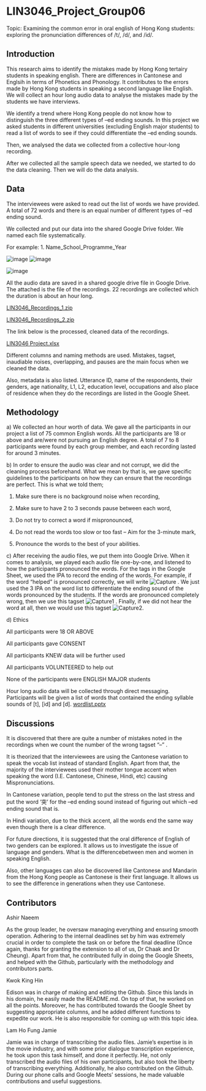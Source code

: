 # LIN3046_Project_Group06

Topic: Examining the common error in oral english of Hong Kong students: exploring the pronunciation differences of /t/, /d/, and /id/.



## Introduction





This research aims to identify the mistakes made by Hong Kong tertairy students in speaking english. There are differences in Cantonese and Englsih in terms of Phonetics and Phonology. It contributes to the errors made by Hong Kong students in speaking a second language like English. We will collect an hour long audio data to analyse the mistakes made by the students we have interviews. 

We identify a trend where Hong Kong people do not know how to distinguish the three different types of –ed ending sounds. 
In this project we asked students in different universities (excluding English major students) to read a list of words to see if they could differentiate the –ed ending sounds.

Then, we analysed the data we collected from a collective hour-long recording.

After we collected all the sample speech data we needed, we started to do the data cleaning.
Then we will do the data analysis.








## Data

The interviewees were asked to read out the list of words we have provided. A total of 72 words and there is an equal number of different types of –ed ending sound.

We collected and put our data into the shared Google Drive folder. We named each file systematically. 

For example: 1. Name_School_Programme_Year

![image](https://github.com/WestVirgina/LIN3046_Project_Group06/assets/157775248/df3f4411-a1da-4e7f-922c-dbf0ffece0fe)
![image](https://github.com/WestVirgina/LIN3046_Project_Group06/assets/157775248/1a9479f1-5317-43b9-94d4-ad34afac4d9c)

![image](https://github.com/WestVirgina/LIN3046_Project_Group06/assets/157775248/dbd9e15c-1047-4438-a66d-1ebff2256659)



All the audio data are saved in a shared google drive file in Google Drive. The attached is the file of the recordings. 22 recordings are collected which the duration is about an hour long.


[LIN3046_Recordings_1.zip](https://github.com/WestVirgina/LIN3046_Project_Group06/files/15337061/LIN3046_Recordings_1-20240516T145259Z-001.zip)

[LIN3046_Recordings_2.zip](https://github.com/WestVirgina/LIN3046_Project_Group06/files/15337058/LIN3046_Recordings_2-20240516T145301Z-001.zip)



The link below is the processed, cleaned data of the recordings. 

[LIN3046 Project.xlsx](https://github.com/WestVirgina/LIN3046_Project_Group06/files/15344046/LIN3046.Project.2.xlsx)

Different columns and naming methods are used. Mistakes, tagset, inaudiable noises, overlapping, and pauses are the main focus when we cleaned the data. 

Also, metadata is also listed. Utterance ID, name of the respondents, their genders, age nationality, L1, L2, education level, occupations and also place of residence when they do the recordings are listed in the Google Sheet.


## Methodology

a) We collected an hour worth of data. We gave all the participants in our project a list of 75 common English words. All the participants are 18 or above and are/were not pursuing an English degree. A total of 7 to 8 participants were found by each group member, and each recording lasted for around 3 minutes.



b) In order to ensure the audio was clear and not corrupt, we did the cleaning process beforehand. What we mean by that is, we gave specific guidelines to the participants on how they can ensure that the recordings are perfect. This is what we told them;
1. Make sure there is no background noise when recording,

2. Make sure to have 2 to 3 seconds pause between each word,

3. Do not try to correct a word if mispronounced,

4. Do not read the words too slow or too fast – Aim for the 3-minute mark,

5. Pronounce the words to the best of your abilities.



c) After receiving the audio files, we put them into Google Drive. When it comes to analysis, we played each audio file one-by-one, and listened to how the participants pronounced the words. For the tags in the Google Sheet, we used the IPA to record the ending of the words. For example, if the word “helped” is pronounced correctly, we will write ![Capture](https://github.com/WestVirgina/LIN3046_Project_Group06/assets/157775248/9291c9a0-47cf-42f7-8902-e9030a980b3e)
. We just used the 3 IPA on the word list to differentiate the ending sound of the words pronounced by the students. If the words are pronounced completely wrong, then we use this tagset ![Capture1](https://github.com/WestVirgina/LIN3046_Project_Group06/assets/157775248/84527e23-bd38-4058-9337-14d2f09b1b0e)
. Finally, if we did not hear the word at all, then we would use this tagset ![Capture2](https://github.com/WestVirgina/LIN3046_Project_Group06/assets/157775248/5afe1078-4a3b-4168-b85c-c6de60e361c2).


d) Ethics

All participants were 18 OR ABOVE

All participants gave CONSENT

All participants KNEW data will be further used

All participants VOLUNTEERED to help out

None of the participants were ENGLISH MAJOR students



Hour long audio data will be collected through direct messaging. Participants will be given a list of words that contained the ending syllable sounds of [t], [id] and [d]. 
[wordlist.pptx](https://github.com/WestVirgina/LIN3046_Project_Group06/files/15331262/Presentation1.pptx)


## Discussions

It is discovered that there are quite a number of mistakes noted in the recordings when we count the number of the wrong tagset “–” . 

It is theorized that the interviewees are using the Cantonese variation to speak the vocab list instead of standard English. Apart from that, the majority of the interviewees used their mother tongue accent when speaking the word (I.E. Cantonese, Chinese, Hindi, etc) causing Mispronunciations. 

In Cantonese variation, people tend to put the stress on the last stress and put the word ‘突‘ for the –ed ending sound instead of figuring out which –ed ending sound that is.

In Hindi variation, due to the thick accent, all the words end the same way even though there is a clear difference.

For future directions, it is suggested that the oral difference of English of two genders can be explored. It allows us to investigate the issue of language and genders. What is the differencebetween men and women in speaking English. 

Also, other languages can also be discovered like Cantonese and Mandarin from the Hong Kong people as Cantonese is their first language. It allows us to see the difference in generations when they use Cantonese.


## Contributors



Ashir Naeem

As the group leader, he oversaw managing everything and ensuring smooth operation. Adhering to the internal deadlines set by him was extremely crucial in order to complete the task on or before the final deadline (Once again, thanks for granting the extension to all of us, Dr Chaak and Dr Cheung). Apart from that, he contributed fully in doing the Google Sheets, and helped with the Github, particularly with the methodology and contributors parts.


Kwok King Hin

Edison was in charge of making and editing the Github. Since this lands in his domain, he easily made the README.md. On top of that, he worked on all the points. Moreover, he has contributed towards the Google Sheet by suggesting appropriate columns, and he added different functions to expedite our work. He is also responsible for coming up with this topic idea.


Lam Ho Fung Jamie

Jamie was in charge of transcribing the audio files. Jamie’s expertise is in the movie industry, and with some prior dialogue transcription experience, he took upon this task himself, and done it perfectly. He, not only transcribed the audio files of his own participants, but also took the liberty of transcribing everything. Additionally, he also contributed on the Github. During our phone calls and Google Meets’ sessions, he made valuable contributions and useful suggestions.
